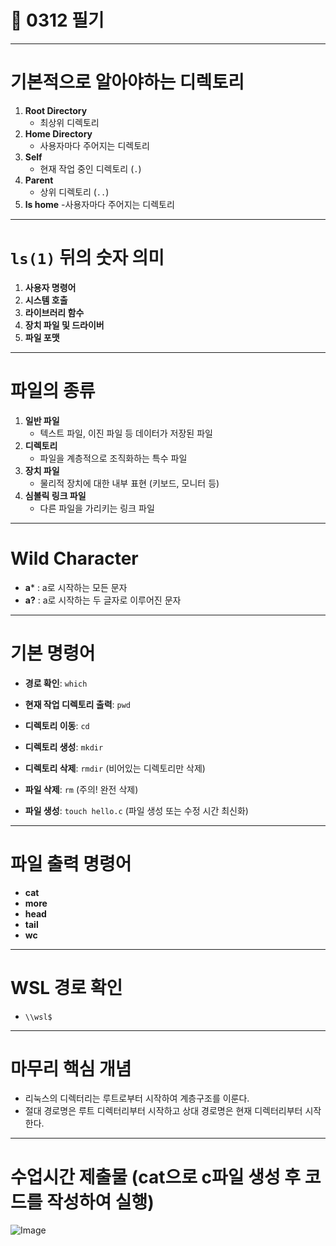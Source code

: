 
📓 0312 필기
=======
-------
# 기본적으로 알아야하는 디렉토리

1. **Root Directory**
   - 최상위 디렉토리
2. **Home Directory**
   - 사용자마다 주어지는 디렉토리
3. **Self**
   - 현재 작업 중인 디렉토리 (`.`)
4. **Parent**
   - 상위 디렉토리 (`..`)
5. **ls home**
   -사용자마다 주어지는 디렉토리
---

# `ls(1)` 뒤의 숫자 의미

1. **사용자 명령어**
2. **시스템 호출**
3. **라이브러리 함수**
4. **장치 파일 및 드라이버**
5. **파일 포맷**

---

# 파일의 종류

1. **일반 파일**
   - 텍스트 파일, 이진 파일 등 데이터가 저장된 파일
2. **디렉토리**
   - 파일을 계층적으로 조직화하는 특수 파일
3. **장치 파일**
   - 물리적 장치에 대한 내부 표현 (키보드, 모니터 등)
4. **심볼릭 링크 파일**
   - 다른 파일을 가리키는 링크 파일

---

# Wild Character

- **a*** : a로 시작하는 모든 문자
- **a?** : a로 시작하는 두 글자로 이루어진 문자

---

# 기본 명령어

- **경로 확인**: `which`
- **현재 작업 디렉토리 출력**: `pwd`
- **디렉토리 이동**: `cd`
- **디렉토리 생성**: `mkdir`
- **디렉토리 삭제**: `rmdir` (비어있는 디렉토리만 삭제)
- **파일 삭제**: `rm` (주의! 완전 삭제)

- **파일 생성**: `touch hello.c` (파일 생성 또는 수정 시간 최신화)

---

# 파일 출력 명령어

- **cat**
- **more**
- **head**
- **tail**
- **wc**

---

# WSL 경로 확인

- `\\wsl$`

---
# 마무리 핵심 개념
- 리눅스의 디렉터리는 루트로부터 시작하여 계층구조를 이룬다.
- 절대 경로명은 루트 디렉터리부터 시작하고 상대 경로명은 현재 디렉터리부터 시작한다.

---
# 수업시간 제출물  (cat으로 c파일 생성 후 코드를 작성하여 실행)
![Image](https://github.com/user-attachments/assets/a3857059-b1ac-4fc1-8cfa-cb5d6f03abc5)

